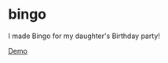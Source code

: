 # bingo
I made Bingo for my daughter's Birthday party!


[Demo](https://bingo-carveler.vercel.app/)

